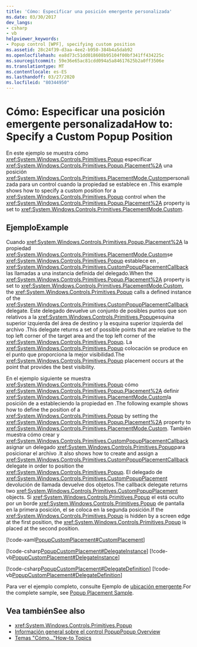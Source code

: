 ```yaml
---
title: 'Cómo: Especificar una posición emergente personalizada'
ms.date: 03/30/2017
dev_langs:
- csharp
- vb
helpviewer_keywords:
- Popup control [WPF], specifying custom position
ms.assetid: 28c24f39-d3aa-4ee2-b950-384b4a5dab92
ms.openlocfilehash: ea8d73c51dd018608b95104f00bf341ff434225c
ms.sourcegitcommit: 59e36e65ac81cdd094a5a84617625b2a0ff3506e
ms.translationtype: MT
ms.contentlocale: es-ES
ms.lasthandoff: 03/27/2020
ms.locfileid: "80344950"
---
```

# <a name="how-to-specify-a-custom-popup-position"></a><span data-ttu-id="00533-102">Cómo: Especificar una posición emergente personalizada</span><span class="sxs-lookup"><span data-stu-id="00533-102">How to: Specify a Custom Popup Position</span></span>
<span data-ttu-id="00533-103">En este ejemplo se muestra cómo <xref:System.Windows.Controls.Primitives.Popup> especificar <xref:System.Windows.Controls.Primitives.Popup.Placement%2A> una posición <xref:System.Windows.Controls.Primitives.PlacementMode.Custom>personalizada para un control cuando la propiedad se establece en .</span><span class="sxs-lookup"><span data-stu-id="00533-103">This example shows how to specify a custom position for a <xref:System.Windows.Controls.Primitives.Popup> control when the <xref:System.Windows.Controls.Primitives.Popup.Placement%2A> property is set to <xref:System.Windows.Controls.Primitives.PlacementMode.Custom>.</span></span>  
  
## <a name="example"></a><span data-ttu-id="00533-104">Ejemplo</span><span class="sxs-lookup"><span data-stu-id="00533-104">Example</span></span>  
 <span data-ttu-id="00533-105">Cuando <xref:System.Windows.Controls.Primitives.Popup.Placement%2A> la propiedad <xref:System.Windows.Controls.Primitives.PlacementMode.Custom>se <xref:System.Windows.Controls.Primitives.Popup> establece en , <xref:System.Windows.Controls.Primitives.CustomPopupPlacementCallback> las llamadas a una instancia definida del delegado.</span><span class="sxs-lookup"><span data-stu-id="00533-105">When the <xref:System.Windows.Controls.Primitives.Popup.Placement%2A> property is set to <xref:System.Windows.Controls.Primitives.PlacementMode.Custom>, the <xref:System.Windows.Controls.Primitives.Popup> calls a defined instance of the <xref:System.Windows.Controls.Primitives.CustomPopupPlacementCallback> delegate.</span></span> <span data-ttu-id="00533-106">Este delegado devuelve un conjunto de posibles puntos que son relativos a la <xref:System.Windows.Controls.Primitives.Popup>esquina superior izquierda del área de destino y la esquina superior izquierda del archivo .</span><span class="sxs-lookup"><span data-stu-id="00533-106">This delegate returns a set of possible points that are relative to the top left corner of the target area and the top left corner of the <xref:System.Windows.Controls.Primitives.Popup>.</span></span> <span data-ttu-id="00533-107">La <xref:System.Windows.Controls.Primitives.Popup> colocación se produce en el punto que proporciona la mejor visibilidad.</span><span class="sxs-lookup"><span data-stu-id="00533-107">The <xref:System.Windows.Controls.Primitives.Popup> placement occurs at the point that provides the best visibility.</span></span>  
  
 <span data-ttu-id="00533-108">En el ejemplo siguiente se muestra <xref:System.Windows.Controls.Primitives.Popup> cómo <xref:System.Windows.Controls.Primitives.Popup.Placement%2A> definir <xref:System.Windows.Controls.Primitives.PlacementMode.Custom>la posición de a estableciendo la propiedad en .</span><span class="sxs-lookup"><span data-stu-id="00533-108">The following example shows how to define the position of a <xref:System.Windows.Controls.Primitives.Popup> by setting the <xref:System.Windows.Controls.Primitives.Popup.Placement%2A> property to <xref:System.Windows.Controls.Primitives.PlacementMode.Custom>.</span></span> <span data-ttu-id="00533-109">También muestra cómo crear y <xref:System.Windows.Controls.Primitives.CustomPopupPlacementCallback> asignar un delegado <xref:System.Windows.Controls.Primitives.Popup>para posicionar el archivo .</span><span class="sxs-lookup"><span data-stu-id="00533-109">It also shows how to create and assign a <xref:System.Windows.Controls.Primitives.CustomPopupPlacementCallback> delegate in order to position the <xref:System.Windows.Controls.Primitives.Popup>.</span></span>  <span data-ttu-id="00533-110">El delegado de <xref:System.Windows.Controls.Primitives.CustomPopupPlacement> devolución de llamada devuelve dos objetos.</span><span class="sxs-lookup"><span data-stu-id="00533-110">The callback delegate returns two <xref:System.Windows.Controls.Primitives.CustomPopupPlacement> objects.</span></span>  <span data-ttu-id="00533-111">Si <xref:System.Windows.Controls.Primitives.Popup> el está oculto por un borde <xref:System.Windows.Controls.Primitives.Popup> de pantalla en la primera posición, el se coloca en la segunda posición.</span><span class="sxs-lookup"><span data-stu-id="00533-111">If the <xref:System.Windows.Controls.Primitives.Popup> is hidden by a screen edge at the first position, the <xref:System.Windows.Controls.Primitives.Popup> is placed at the second position.</span></span>  
  
 [!code-xaml[PopupCustomPlacement#CustomPlacement](~/samples/snippets/csharp/VS_Snippets_Wpf/PopupCustomPlacement/CSharp/Window1.xaml#customplacement)]  
  
 [!code-csharp[PopupCustomPlacement#DelegateInstance](~/samples/snippets/csharp/VS_Snippets_Wpf/PopupCustomPlacement/CSharp/Window1.xaml.cs#delegateinstance)]
 [!code-vb[PopupCustomPlacement#DelegateInstance](~/samples/snippets/visualbasic/VS_Snippets_Wpf/PopupCustomPlacement/visualbasic/window1.xaml.vb#delegateinstance)]  
  
 [!code-csharp[PopupCustomPlacement#DelegateDefinition](~/samples/snippets/csharp/VS_Snippets_Wpf/PopupCustomPlacement/CSharp/Window1.xaml.cs#delegatedefinition)]
 [!code-vb[PopupCustomPlacement#DelegateDefinition](~/samples/snippets/visualbasic/VS_Snippets_Wpf/PopupCustomPlacement/visualbasic/window1.xaml.vb#delegatedefinition)]  
  
 <span data-ttu-id="00533-112">Para ver el ejemplo completo, consulte Ejemplo de [ubicación emergente](https://github.com/dotnet/docs/tree/master/samples/snippets/csharp/VS_Snippets_Wpf/PopupPositionSnippet/CS).</span><span class="sxs-lookup"><span data-stu-id="00533-112">For the complete sample, see [Popup Placement Sample](https://github.com/dotnet/docs/tree/master/samples/snippets/csharp/VS_Snippets_Wpf/PopupPositionSnippet/CS).</span></span>  
  
## <a name="see-also"></a><span data-ttu-id="00533-113">Vea también</span><span class="sxs-lookup"><span data-stu-id="00533-113">See also</span></span>

- <xref:System.Windows.Controls.Primitives.Popup>
- [<span data-ttu-id="00533-114">Información general sobre el control Popup</span><span class="sxs-lookup"><span data-stu-id="00533-114">Popup Overview</span></span>](popup-overview.md)
- [<span data-ttu-id="00533-115">Temas "Cómo..."</span><span class="sxs-lookup"><span data-stu-id="00533-115">How-to Topics</span></span>](popup-how-to-topics.md)
